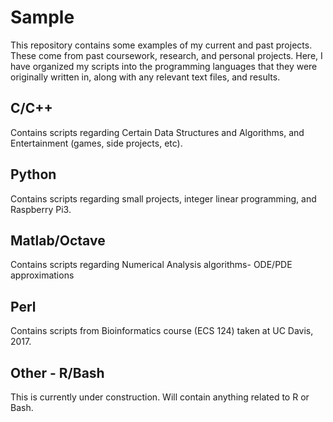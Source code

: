 # Sample
This repository contains some examples of my current and past projects. These come from past coursework, research, and personal projects. Here, I have organized my scripts into the programming languages that they were originally written in, along with any relevant text files, and results. 

## C/C++
Contains scripts regarding Certain Data Structures and Algorithms, and Entertainment (games, side projects, etc).

## Python
Contains scripts regarding small projects, integer linear programming, and Raspberry Pi3.

## Matlab/Octave
Contains scripts regarding Numerical Analysis algorithms- ODE/PDE approximations

## Perl
Contains scripts from Bioinformatics course (ECS 124) taken at UC Davis, 2017. 

## Other - R/Bash
This is currently under construction. Will contain anything related to R or Bash. 

